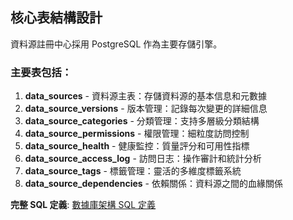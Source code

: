 ## 核心表結構設計

資料源註冊中心採用 PostgreSQL 作為主要存儲引擎。

### 主要表包括：

1. **data_sources** - 資料源主表：存儲資料源的基本信息和元數據
2. **data_source_versions** - 版本管理：記錄每次變更的詳細信息
3. **data_source_categories** - 分類管理：支持多層級分類結構
4. **data_source_permissions** - 權限管理：細粒度訪問控制
5. **data_source_health** - 健康監控：質量評分和可用性指標
6. **data_source_access_log** - 訪問日志：操作審計和統計分析
7. **data_source_tags** - 標籤管理：靈活的多維度標籤系統
8. **data_source_dependencies** - 依賴關係：資料源之間的血緣關係

**完整 SQL 定義**: [數據庫架構 SQL 定義](../ch1-code-examples/ch1-code-03-database-schema.md)
